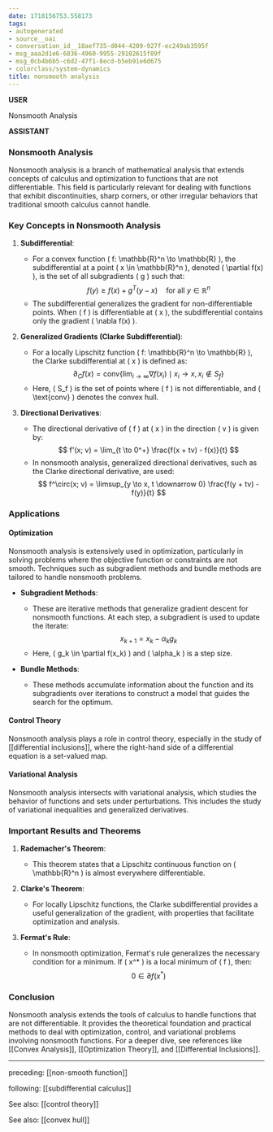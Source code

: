 ```yaml
---
date: 1718156753.558173
tags:
- autogenerated
- source__oai
- conversation_id__18aef735-d044-4209-927f-ec249ab3595f
- msg_aaa2d1e6-6836-4960-9955-29102615f89f
- msg_0cb4b6b5-c6d2-47f1-8ecd-b5eb91e6d675
- colorclass/system-dynamics
title: nonsmooth analysis
---
```


**USER**

Nonsmooth Analysis


**ASSISTANT**

### Nonsmooth Analysis

Nonsmooth analysis is a branch of mathematical analysis that extends concepts of calculus and optimization to functions that are not differentiable. This field is particularly relevant for dealing with functions that exhibit discontinuities, sharp corners, or other irregular behaviors that traditional smooth calculus cannot handle.

### Key Concepts in Nonsmooth Analysis

1. **Subdifferential**:
   - For a convex function \( f: \mathbb{R}^n \to \mathbb{R} \), the subdifferential at a point \( x \in \mathbb{R}^n \), denoted \( \partial f(x) \), is the set of all subgradients \( g \) such that:
     $$ f(y) \geq f(x) + g^T (y - x) \quad \text{for all } y \in \mathbb{R}^n $$
   - The subdifferential generalizes the gradient for non-differentiable points. When \( f \) is differentiable at \( x \), the subdifferential contains only the gradient \( \nabla f(x) \).

2. **Generalized Gradients (Clarke Subdifferential)**:
   - For a locally Lipschitz function \( f: \mathbb{R}^n \to \mathbb{R} \), the Clarke subdifferential at \( x \) is defined as:
     $$ \partial_C f(x) = \text{conv} \left\{ \lim_{i \to \infty} \nabla f(x_i) \mid x_i \to x, x_i \notin S_f \right\} $$
   - Here, \( S_f \) is the set of points where \( f \) is not differentiable, and \( \text{conv} \) denotes the convex hull.

3. **Directional Derivatives**:
   - The directional derivative of \( f \) at \( x \) in the direction \( v \) is given by:
     $$ f'(x; v) = \lim_{t \to 0^+} \frac{f(x + tv) - f(x)}{t} $$
   - In nonsmooth analysis, generalized directional derivatives, such as the Clarke directional derivative, are used:
     $$ f^\circ(x; v) = \limsup_{y \to x, t \downarrow 0} \frac{f(y + tv) - f(y)}{t} $$

### Applications

#### Optimization
Nonsmooth analysis is extensively used in optimization, particularly in solving problems where the objective function or constraints are not smooth. Techniques such as subgradient methods and bundle methods are tailored to handle nonsmooth problems.

- **Subgradient Methods**:
  - These are iterative methods that generalize gradient descent for nonsmooth functions. At each step, a subgradient is used to update the iterate:
    $$ x_{k+1} = x_k - \alpha_k g_k $$
  - Here, \( g_k \in \partial f(x_k) \) and \( \alpha_k \) is a step size.

- **Bundle Methods**:
  - These methods accumulate information about the function and its subgradients over iterations to construct a model that guides the search for the optimum.

#### Control Theory
Nonsmooth analysis plays a role in control theory, especially in the study of [[differential inclusions]], where the right-hand side of a differential equation is a set-valued map.

#### Variational Analysis
Nonsmooth analysis intersects with variational analysis, which studies the behavior of functions and sets under perturbations. This includes the study of variational inequalities and generalized derivatives.

### Important Results and Theorems

1. **Rademacher's Theorem**:
   - This theorem states that a Lipschitz continuous function on \( \mathbb{R}^n \) is almost everywhere differentiable.

2. **Clarke's Theorem**:
   - For locally Lipschitz functions, the Clarke subdifferential provides a useful generalization of the gradient, with properties that facilitate optimization and analysis.

3. **Fermat's Rule**:
   - In nonsmooth optimization, Fermat's rule generalizes the necessary condition for a minimum. If \( x^* \) is a local minimum of \( f \), then:
     $$ 0 \in \partial f(x^*) $$

### Conclusion

Nonsmooth analysis extends the tools of calculus to handle functions that are not differentiable. It provides the theoretical foundation and practical methods to deal with optimization, control, and variational problems involving nonsmooth functions. For a deeper dive, see references like [[Convex Analysis]], [[Optimization Theory]], and [[Differential Inclusions]].


---

preceding: [[non-smooth function]]  


following: [[subdifferential calculus]]

See also: [[control theory]]


See also: [[convex hull]]